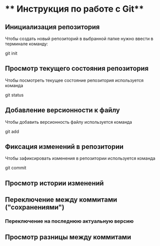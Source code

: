 # ** Инструкция по работе с Git**

## Инициализация  репозитория

Чтобы создать новый репозиторий в выбранной папке нужно ввести в терминале команду:

git init


## Просмотр текущего состояния репозитория

Чтобы посмотреть текущее состояние репозитория используется команда

git status


## Добавление версионности к файлу

Чтобы добавить версионность файлу используется команда

git add


## Фиксация изменений в репозитории

Чтобы зафиксировать изменения в репозитории используется команда 

git commit


## Просмотр истории изменений

## Переключение между коммитами ("сохранениями")

### Переключение на последнюю актуальную версию

## Просмотр  разницы между коммитами
